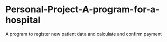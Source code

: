 # Personal-Project-A-program-for-a-hospital
A program to register new patient data and calculate and confirm payment
